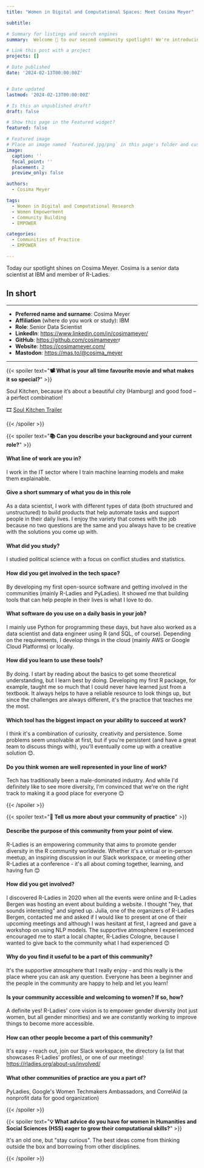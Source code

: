 ```yaml
---
title: "Women in Digital and Computational Spaces: Meet Cosima Meyer"

subtitle: 

# Summary for listings and search engines
summary:  Welcome 👋 to our second community spotlight! We're introducing Cosima Meyer, a data scienctist and member of R-Ladies.

# Link this post with a project
projects: []

# Date published
date: '2024-02-13T00:00:00Z'


# Date updated
lastmod: '2024-02-13T00:00:00Z'

# Is this an unpublished draft?
draft: false

# Show this page in the Featured widget?
featured: false

# Featured image
# Place an image named `featured.jpg/png` in this page's folder and customize its options here.
image:
  caption: ''
  focal_point: ''
  placement: 2
  preview_only: false

authors:
  - Cosima Meyer

tags:
  - Women in Digital and Computational Research
  - Women Empowerment
  - Community Building
  - EMPOWER

categories:
  - Communities of Practice
  - EMPOWER

---
```


Today our spotlight shines on Cosima Meyer. Cosima is a senior data scientist at IBM and member of R-Ladies. 

## In short
---

- __Preferred name and surname__: Cosima Meyer
- __Affiliation__ (where do you work or study): IBM
- __Role__: Senior Data Scientist
- __LinkedIn__: <a href="https://www.linkedin.com/in/cosimameyer/" target="_blank">https://www.linkedin.com/in/cosimameyer/</a>
- __GitHub__:  <a href="https://github.com/cosimameyer" target="_blank">https://github.com/cosimameyer</a>r
- __Website__: <a href="https://cosimameyer.com/" target="_blank">https://cosimameyer.com/</a>
- __Mastodon__: <a href="https://mas.to/@cosima_meyer" target="_blank">https://mas.to/@cosima_meyer</a>

---


{{< spoiler text="__:film_projector: What is your all time favourite movie and what makes it so special?__" >}}

Soul Kitchen, because it’s about a beautiful city (Hamburg) and good food – a perfect
combination!

🎞️ <a href="https://www.youtube.com/watch?v=TDQVny1Sk74" target="_blank">Soul Kitchen Trailer</a><br> 

{{< /spoiler >}}

{{< spoiler text="__:books: Can you describe your background and your current role?__" >}}

#### What line of work are you in?
I work in the IT sector where I train machine learning models and make them explainable.

#### Give a short summary of what you do in this role
As a data scientist, I work with
different types of data (both structured and unstructured) to build products that
help automate tasks and support people in their daily lives. I enjoy the variety
that comes with the job because no two questions are the same and you always
have to be creative with the solutions you come up with.

#### What did you study?

I studied political science with a focus on conflict studies
and statistics.

#### How did you get involved in the tech space?

By developing my first open-source
software and getting involved in the communities (mainly R-Ladies and
PyLadies). It showed me that building tools that can help people in their lives is
what I love to do.

#### What software do you use on a daily basis in your job?

I mainly use Python for
programming these days, but have also worked as a data scientist and data
engineer using R (and SQL, of course). Depending on the requirements, I
develop things in the cloud (mainly AWS or Google Cloud Platforms) or locally.

#### How did you learn to use these tools?

By doing. I start by reading about the
basics to get some theoretical understanding, but I learn best by doing.
Developing my first R package, for example, taught me so much that I could
never have learned just from a textbook. It always helps to have a reliable
resource to look things up, but since the challenges are always different, it's the
practice that teaches me the most.

#### Which tool has the biggest impact on your ability to succeed at work?

I think it's
a combination of curiosity, creativity and persistence. Some problems seem
unsolvable at first, but if you're persistent (and have a great team to discuss
things with), you'll eventually come up with a creative solution 😊.

#### Do you think women are well represented in your line of work?

Tech has traditionally been a male-dominated industry. And while I'd definitely like to see
more diversity, I'm convinced that we're on the right track to making it a good
place for everyone 😊

{{< /spoiler >}}

{{< spoiler text="__🌱 Tell us more about your community of practice__" >}}

#### Describe the purpose of this community from your point of view.

R-Ladies is an
empowering community that aims to promote gender diversity in the R
community worldwide. Whether it's a virtual or in-person meetup, an inspiring
discussion in our Slack workspace, or meeting other R-Ladies at a conference -
it's all about coming together, learning, and having fun 😊

#### How did you get involved?

I discovered R-Ladies in 2020 when all the events
were online and R-Ladies Bergen was hosting an event about building a
website. I thought "hey, that sounds interesting" and signed up. Julia, one of the
organizers of R-Ladies Bergen, contacted me and asked if I would like to present
at one of their upcoming meetings and although I was hesitant at first, I agreed
and gave a workshop on using NLP models. The supportive atmosphere I
experienced encouraged me to start a local chapter, R-Ladies Cologne, because
I wanted to give back to the community what I had experienced 😊


#### Why do you find it useful to be a part of this community?

It's the supportive
atmosphere that I really enjoy - and this really is the place where you can ask
any question. Everyone has been a beginner and the people in the community
are happy to help and let you learn!

#### Is your community accessible and welcoming to women? If so, how?

A definite
yes! R-Ladies' core vision is to empower gender diversity (not just women, but
all gender minorities) and we are constantly working to improve things to
become more accessible.

#### How can other people become a part of this community?

It's easy – reach out, join our Slack workspace, the directory (a list that showcases R-Ladies’ profiles), or one of our meetings! <a href="https://rladies.org/about-us/involved/" target="_blank">https://rladies.org/about-us/involved/</a>


#### What other communities of practice are you a part of?

PyLadies, Google's
Women Techmakers Ambassadors, and CorrelAid (a nonprofit data for good
organization)

{{< /spoiler >}}

{{< spoiler text="__:bulb: What advice do you have for women in Humanities and Social Sciences (HSS) eager to grow their computational skills?__" >}}

It's an old one, but "stay curious". The best ideas
come from thinking outside the box and borrowing from other disciplines.

{{< /spoiler >}}


